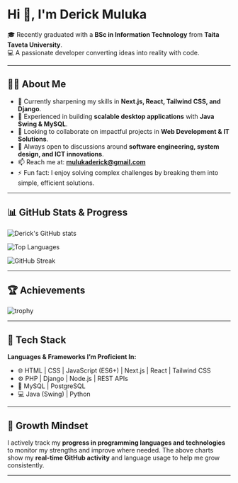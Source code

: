 # Hi 👋, I'm Derick Muluka  

🎓 Recently graduated with a **BSc in Information Technology** from **Taita Taveta University**.  
💻 A passionate developer converting ideas into reality with code.  

---

## 👨‍💻 About Me  
- 🌱 Currently sharpening my skills in **Next.js, React, Tailwind CSS, and Django**.  
- 🔭 Experienced in building **scalable desktop applications** with **Java Swing & MySQL**.  
- 👯 Looking to collaborate on impactful projects in **Web Development & IT Solutions**.  
- 💬 Always open to discussions around **software engineering, system design, and ICT innovations**.  
- 📫 Reach me at: **mulukaderick@gmail.com**  
- ⚡ Fun fact: I enjoy solving complex challenges by breaking them into simple, efficient solutions.  

---

## 📊 GitHub Stats & Progress  

![Derick's GitHub stats](https://github-readme-stats.vercel.app/api?username=DerickMuluka&show_icons=true&theme=radical)  

![Top Languages](https://github-readme-stats.vercel.app/api/top-langs/?username=DerickMuluka&layout=compact&theme=radical)  

![GitHub Streak](https://streak-stats.demolab.com?user=DerickMuluka&theme=radical&border_radius=8)  

---

## 🏆 Achievements  

![trophy](https://github-profile-trophy.vercel.app/?username=DerickMuluka&theme=radical&margin-w=10&margin-h=10&column=7)  

---

## 🚀 Tech Stack  

**Languages & Frameworks I’m Proficient In:**  
- 🌐 HTML | CSS | JavaScript (ES6+) | Next.js | React | Tailwind CSS  
- ⚙️ PHP | Django | Node.js | REST APIs  
- 💾 MySQL | PostgreSQL  
- 💻 Java (Swing) | Python  

---

## 🎯 Growth Mindset  

I actively track my **progress in programming languages and technologies** to monitor my strengths and improve where needed. The above charts show my **real-time GitHub activity** and language usage to help me grow consistently.  

---
